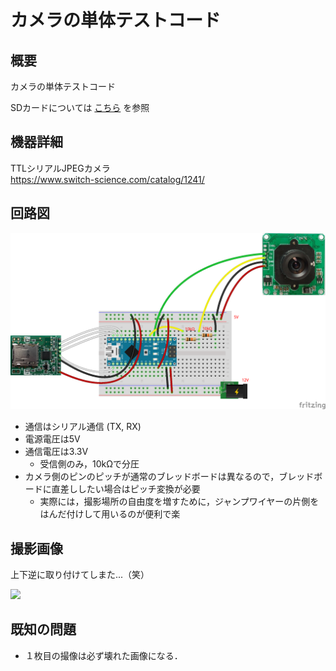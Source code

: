 # カメラの単体テストコード
## 概要
カメラの単体テストコード

SDカードについては
[こちら](../Test_SD/README.md)
を参照


## 機器詳細
TTLシリアルJPEGカメラ  
https://www.switch-science.com/catalog/1241/


## 回路図
![](../../Schematic/PNG/Camera_SD.png)

+ 通信はシリアル通信 (TX, RX)
+ 電源電圧は5V
+ 通信電圧は3.3V
	- 受信側のみ，10kΩで分圧
+ カメラ側のピンのピッチが通常のブレッドボードは異なるので，ブレッドボードに直差ししたい場合はピッチ変換が必要
	- 実際には，撮影場所の自由度を増すために，ジャンプワイヤーの片側をはんだ付けして用いるのが便利で楽


## 撮影画像
上下逆に取り付けてしまた...（笑）

![](./D004_001.JPG)


## 既知の問題
+ １枚目の撮像は必ず壊れた画像になる．
